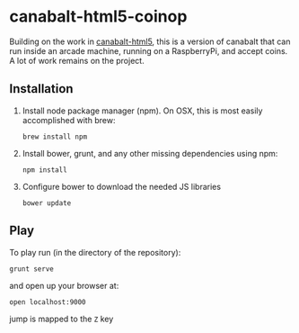 canabalt-html5-coinop
==============
Building on the work in [canabalt-html5](https://github.com/eguneys/canabalt-html5), this is a version of canabalt that can run inside an arcade machine, running on a RaspberryPi, and accept coins. A lot of work remains on the project.

## Installation
1. Install node package manager (npm). On OSX, this is most easily accomplished with brew:

    `brew install npm`

2. Install bower, grunt, and any other missing dependencies using npm:

    `npm install`

3. Configure bower to download the needed JS libraries

    `bower update`

## Play
To play run (in the directory of the repository):

    grunt serve

and open up your browser at:

    open localhost:9000

jump is mapped to the `Z` key
